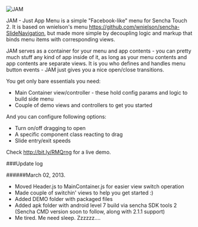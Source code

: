 ![JAM](https://dl.dropbox.com/u/6211055/IMG/jam_logo.png)

JAM - Just App Menu is a simple "Facebook-like" menu for Sencha Touch 2.
It is based on wnielson's menu https://github.com/wnielson/sencha-SlideNavigation, but made more simple by decoupling logic and markup that binds menu items with corresponding views.

JAM serves as a container for your menu and app contents - you can pretty much stuff any kind of app inside of it, as long as your menu contents and app contents are separate views.
It is you who defines and handles menu button events - JAM just gives you a nice open/close transitions.

You get only bare essentials you need:

*  Main Container view/controller - these hold config params and logic to build side menu
*  Couple of demo views and controllers to get you started

And you can configure following options:

*  Turn on/off dragging to open
*  A specific component class reacting to drag
*  Slide entry/exit speeds

Check http://bit.ly/RMQrng for a live demo.

###Update log

######March 02, 2013.

 * Moved Header.js to MainContainer.js for easier view switch operation
 * Made couple of switchin' views to help you get started :)
 * Added DEMO folder with packaged files
 * Added apk folder with android level 7 build via sencha SDK tools 2 (Sencha CMD version soon to follow, along with 2.1.1 support)
 * Me tired. Me need sleep. Zzzzzz....





